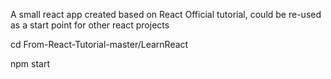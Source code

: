 A small react app created based on React Official tutorial, could be re-used as a start point for other react projects 


cd From-React-Tutorial-master/LearnReact

npm start
